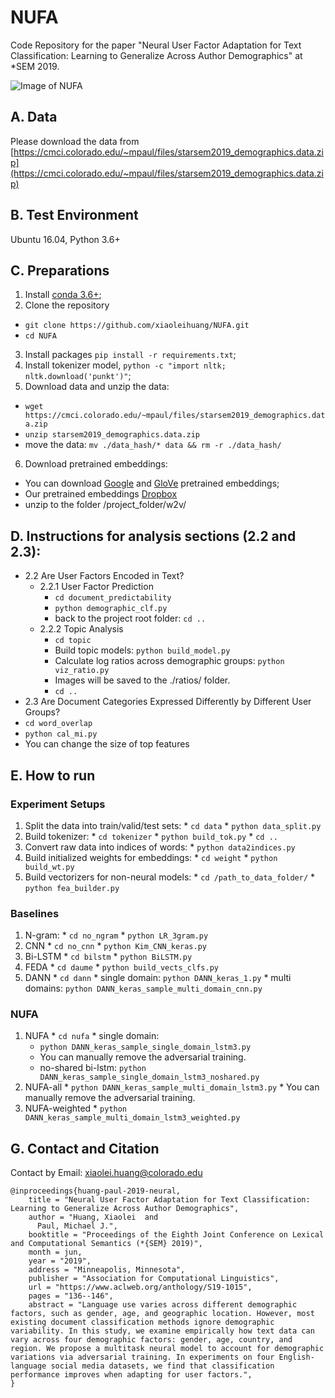 # NUFA
Code Repository for the paper "Neural User Factor Adaptation for Text Classification: Learning to Generalize Across Author Demographics" at *SEM 2019.

![Image of NUFA](https://github.com/xiaoleihuang/NUFA/model.png)

## A. Data
Please download the data from [https://cmci.colorado.edu/~mpaul/files/starsem2019_demographics.data.zip](https://cmci.colorado.edu/~mpaul/files/starsem2019_demographics.data.zip)

## B. Test Environment
Ubuntu 16.04, Python 3.6+

## C. Preparations
 1. Install [conda 3.6+](https://www.anaconda.com/distribution/);
 2. Clone the repository
  * `git clone https://github.com/xiaoleihuang/NUFA.git`
  * `cd NUFA`
 3. Install packages `pip install -r requirements.txt`;
 4. Install tokenizer model, `python -c "import nltk; nltk.download('punkt')"`;
 5. Download data and unzip the data:
   * `wget https://cmci.colorado.edu/~mpaul/files/starsem2019_demographics.data.zip`
   * `unzip starsem2019_demographics.data.zip`
   * move the data: `mv ./data_hash/* data && rm -r ./data_hash/`
 6. Download pretrained embeddings:
   * You can download [Google](https://drive.google.com/file/d/0B7XkCwpI5KDYNlNUTTlSS21pQmM/edit) and [GloVe](http://nlp.stanford.edu/data/glove.twitter.27B.zip) pretrained embeddings;
   * Our pretrained embeddings [Dropbox](https://www.dropbox.com/s/t9muudx4jrw61ge/embeddings.zip?dl=0)
   * unzip to the folder /project_folder/w2v/

## D. Instructions for analysis sections (2.2 and 2.3):
 * 2.2 Are User Factors Encoded in Text?
   * 2.2.1 User Factor Prediction
     * `cd document_predictability`
     * `python demographic_clf.py`
     * back to the project root folder: `cd ..`
   * 2.2.2 Topic Analysis
     * `cd topic`
     * Build topic models: `python build_model.py`
     * Calculate log ratios across demographic groups: `python viz_ratio.py`
     * Images will be saved to the ./ratios/ folder.
     * `cd ..`
 * 2.3 Are Document Categories Expressed Differently by Different User Groups?
  * `cd word_overlap`
  * `python cal_mi.py`
  * You can change the size of top features


## E. How to run
### Experiment Setups
  1. Split the data into train/valid/test sets:
    * `cd data`
    * `python data_split.py`
  2. Build tokenizer:
    * `cd tokenizer`
    * `python build_tok.py`
    * `cd ..`
  3. Convert raw data into indices of words:
    * `python data2indices.py`
  4. Build initialized weights for embeddings:
    * `cd weight`
    * `python build_wt.py`
  5. Build vectorizers for non-neural models:
    * `cd /path_to_data_folder/`
    * `python fea_builder.py`

### Baselines
  1. N-gram:
    * `cd no_ngram`
    * `python LR_3gram.py`
  2. CNN
    * `cd no_cnn`
    * `python Kim_CNN_keras.py`
  3. Bi-LSTM
    * `cd bilstm`
    * `python BiLSTM.py`
  4. FEDA
    * `cd daume`
    * `python build_vects_clfs.py`
  5. DANN
    * `cd dann`
    * single domain: `python DANN_keras_1.py`
    * multi domains: `python DANN_keras_sample_multi_domain_cnn.py`

### NUFA
  1. NUFA
    * `cd nufa`
    * single domain:
      * `python DANN_keras_sample_single_domain_lstm3.py`
      * You can manually remove the adversarial training.
      * no-shared bi-lstm: `python DANN_keras_sample_single_domain_lstm3_noshared.py`
  2. NUFA-all
    * `python DANN_keras_sample_multi_domain_lstm3.py`
    * You can manually remove the adversarial training.
  3. NUFA-weighted
    * `python DANN_keras_sample_multi_domain_lstm3_weighted.py`

## G. Contact and Citation
Contact by Email: [xiaolei.huang@colorado.edu](mailto:xiaolei.huang@colorado.edu)

```
@inproceedings{huang-paul-2019-neural,
    title = "Neural User Factor Adaptation for Text Classification: Learning to Generalize Across Author Demographics",
    author = "Huang, Xiaolei  and
      Paul, Michael J.",
    booktitle = "Proceedings of the Eighth Joint Conference on Lexical and Computational Semantics (*{SEM} 2019)",
    month = jun,
    year = "2019",
    address = "Minneapolis, Minnesota",
    publisher = "Association for Computational Linguistics",
    url = "https://www.aclweb.org/anthology/S19-1015",
    pages = "136--146",
    abstract = "Language use varies across different demographic factors, such as gender, age, and geographic location. However, most existing document classification methods ignore demographic variability. In this study, we examine empirically how text data can vary across four demographic factors: gender, age, country, and region. We propose a multitask neural model to account for demographic variations via adversarial training. In experiments on four English-language social media datasets, we find that classification performance improves when adapting for user factors.",
}
```

